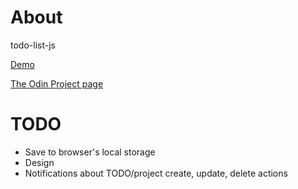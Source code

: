 # About

todo-list-js

[Demo](https://maksimoreo.github.io/todo-list-js/)

[The Odin Project page](https://www.theodinproject.com/courses/javascript/lessons/todo-list)

# TODO
- Save to browser's local storage
- Design
- Notifications about TODO/project create, update, delete actions

